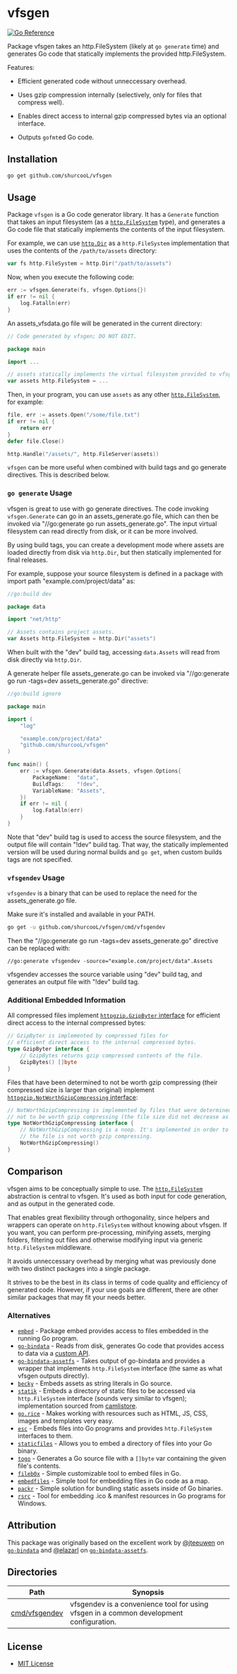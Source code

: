 vfsgen
======

[![Go Reference](https://pkg.go.dev/badge/github.com/shurcooL/vfsgen.svg)](https://pkg.go.dev/github.com/shurcooL/vfsgen)

Package vfsgen takes an http.FileSystem (likely at `go generate` time) and
generates Go code that statically implements the provided http.FileSystem.

Features:

-	Efficient generated code without unneccessary overhead.

-	Uses gzip compression internally (selectively, only for files that compress well).

-	Enables direct access to internal gzip compressed bytes via an optional interface.

-	Outputs `gofmt`ed Go code.

Installation
------------

```sh
go get github.com/shurcooL/vfsgen
```

Usage
-----

Package `vfsgen` is a Go code generator library. It has a `Generate` function that takes an input filesystem (as a [`http.FileSystem`](https://godoc.org/net/http#FileSystem) type), and generates a Go code file that statically implements the contents of the input filesystem.

For example, we can use [`http.Dir`](https://godoc.org/net/http#Dir) as a `http.FileSystem` implementation that uses the contents of the `/path/to/assets` directory:

```Go
var fs http.FileSystem = http.Dir("/path/to/assets")
```

Now, when you execute the following code:

```Go
err := vfsgen.Generate(fs, vfsgen.Options{})
if err != nil {
	log.Fatalln(err)
}
```

An assets_vfsdata.go file will be generated in the current directory:

```Go
// Code generated by vfsgen; DO NOT EDIT.

package main

import ...

// assets statically implements the virtual filesystem provided to vfsgen.Generate.
var assets http.FileSystem = ...
```

Then, in your program, you can use `assets` as any other [`http.FileSystem`](https://godoc.org/net/http#FileSystem), for example:

```Go
file, err := assets.Open("/some/file.txt")
if err != nil {
	return err
}
defer file.Close()
```

```Go
http.Handle("/assets/", http.FileServer(assets))
```

`vfsgen` can be more useful when combined with build tags and go generate directives. This is described below.

### `go generate` Usage

vfsgen is great to use with go generate directives. The code invoking `vfsgen.Generate` can go in an assets_generate.go file, which can then be invoked via "//go:generate go run assets_generate.go". The input virtual filesystem can read directly from disk, or it can be more involved.

By using build tags, you can create a development mode where assets are loaded directly from disk via `http.Dir`, but then statically implemented for final releases.

For example, suppose your source filesystem is defined in a package with import path "example.com/project/data" as:

```Go
//go:build dev

package data

import "net/http"

// Assets contains project assets.
var Assets http.FileSystem = http.Dir("assets")
```

When built with the "dev" build tag, accessing `data.Assets` will read from disk directly via `http.Dir`.

A generate helper file assets_generate.go can be invoked via "//go:generate go run -tags=dev assets_generate.go" directive:

```Go
//go:build ignore

package main

import (
	"log"

	"example.com/project/data"
	"github.com/shurcooL/vfsgen"
)

func main() {
	err := vfsgen.Generate(data.Assets, vfsgen.Options{
		PackageName:  "data",
		BuildTags:    "!dev",
		VariableName: "Assets",
	})
	if err != nil {
		log.Fatalln(err)
	}
}
```

Note that "dev" build tag is used to access the source filesystem, and the output file will contain "!dev" build tag. That way, the statically implemented version will be used during normal builds and `go get`, when custom builds tags are not specified.

### `vfsgendev` Usage

`vfsgendev` is a binary that can be used to replace the need for the assets_generate.go file.

Make sure it's installed and available in your PATH.

```bash
go get -u github.com/shurcooL/vfsgen/cmd/vfsgendev
```

Then the "//go:generate go run -tags=dev assets_generate.go" directive can be replaced with:

```
//go:generate vfsgendev -source="example.com/project/data".Assets
```

vfsgendev accesses the source variable using "dev" build tag, and generates an output file with "!dev" build tag.

### Additional Embedded Information

All compressed files implement [`httpgzip.GzipByter` interface](https://godoc.org/github.com/shurcooL/httpgzip#GzipByter) for efficient direct access to the internal compressed bytes:

```Go
// GzipByter is implemented by compressed files for
// efficient direct access to the internal compressed bytes.
type GzipByter interface {
	// GzipBytes returns gzip compressed contents of the file.
	GzipBytes() []byte
}
```

Files that have been determined to not be worth gzip compressing (their compressed size is larger than original) implement [`httpgzip.NotWorthGzipCompressing` interface](https://godoc.org/github.com/shurcooL/httpgzip#NotWorthGzipCompressing):

```Go
// NotWorthGzipCompressing is implemented by files that were determined
// not to be worth gzip compressing (the file size did not decrease as a result).
type NotWorthGzipCompressing interface {
	// NotWorthGzipCompressing is a noop. It's implemented in order to indicate
	// the file is not worth gzip compressing.
	NotWorthGzipCompressing()
}
```

Comparison
----------

vfsgen aims to be conceptually simple to use. The [`http.FileSystem`](https://godoc.org/net/http#FileSystem) abstraction is central to vfsgen. It's used as both input for code generation, and as output in the generated code.

That enables great flexibility through orthogonality, since helpers and wrappers can operate on `http.FileSystem` without knowing about vfsgen. If you want, you can perform pre-processing, minifying assets, merging folders, filtering out files and otherwise modifying input via generic `http.FileSystem` middleware.

It avoids unneccessary overhead by merging what was previously done with two distinct packages into a single package.

It strives to be the best in its class in terms of code quality and efficiency of generated code. However, if your use goals are different, there are other similar packages that may fit your needs better.

### Alternatives

-	[`embed`](https://go.dev/pkg/embed) - Package embed provides access to files embedded in the running Go program.
-	[`go-bindata`](https://github.com/jteeuwen/go-bindata) - Reads from disk, generates Go code that provides access to data via a [custom API](https://github.com/jteeuwen/go-bindata#accessing-an-asset).
-	[`go-bindata-assetfs`](https://github.com/elazarl/go-bindata-assetfs) - Takes output of go-bindata and provides a wrapper that implements `http.FileSystem` interface (the same as what vfsgen outputs directly).
-	[`becky`](https://github.com/tv42/becky) - Embeds assets as string literals in Go source.
-	[`statik`](https://github.com/rakyll/statik) - Embeds a directory of static files to be accessed via `http.FileSystem` interface (sounds very similar to vfsgen); implementation sourced from [camlistore](https://camlistore.org).
-	[`go.rice`](https://github.com/GeertJohan/go.rice) - Makes working with resources such as HTML, JS, CSS, images and templates very easy.
-	[`esc`](https://github.com/mjibson/esc) - Embeds files into Go programs and provides `http.FileSystem` interfaces to them.
-	[`staticfiles`](https://github.com/bouk/staticfiles) - Allows you to embed a directory of files into your Go binary.
-	[`togo`](https://github.com/flazz/togo) - Generates a Go source file with a `[]byte` var containing the given file's contents.
-	[`fileb0x`](https://github.com/UnnoTed/fileb0x) - Simple customizable tool to embed files in Go.
-	[`embedfiles`](https://github.com/leighmcculloch/embedfiles) - Simple tool for embedding files in Go code as a map.
-	[`packr`](https://github.com/gobuffalo/packr) - Simple solution for bundling static assets inside of Go binaries.
-	[`rsrc`](https://github.com/akavel/rsrc) - Tool for embedding .ico & manifest resources in Go programs for Windows.

Attribution
-----------

This package was originally based on the excellent work by [@jteeuwen](https://github.com/jteeuwen) on [`go-bindata`](https://github.com/jteeuwen/go-bindata) and [@elazarl](https://github.com/elazarl) on [`go-bindata-assetfs`](https://github.com/elazarl/go-bindata-assetfs).

Directories
-----------

| Path                                                                         | Synopsis                                                                                |
|------------------------------------------------------------------------------|-----------------------------------------------------------------------------------------|
| [cmd/vfsgendev](https://pkg.go.dev/github.com/shurcooL/vfsgen/cmd/vfsgendev) | vfsgendev is a convenience tool for using vfsgen in a common development configuration. |

License
-------

-	[MIT License](LICENSE)
